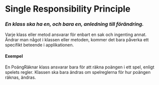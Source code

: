 ﻿# Single Responsibility Principle

### *En klass ska ha en, och bara en, anledning till förändring.*

Varje klass eller metod ansvarar för enbart en sak och ingenting annat.<br/>
Ändrar man något i klassen eller metoden, kommer det bara påverka ett specifikt beteende i applikationen.

#### **Exempel**
En PoängRäknar klass ansvarar bara för att räkna poängen i ett spel, enligt spelets regler.
Klassen ska bara ändras om spelreglerna för hur poängen räknas, ändras.